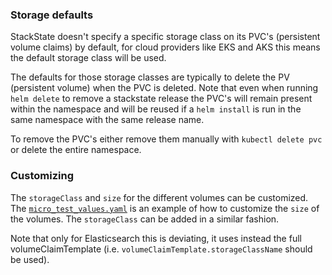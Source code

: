 ### Storage defaults

StackState doesn't specify a specific storage class on its PVC's (persistent volume claims) by default, for cloud providers like EKS and AKS this means the default storage class will be used.

The defaults for those storage classes are typically to delete the PV (persistent volume) when the PVC is deleted. Note that even when running `helm delete` to remove a stackstate release the PVC's will remain present within the namespace and will be reused if a `helm install` is run in the same namespace with the same release name.

To remove the PVC's either remove them manually with `kubectl delete pvc` or delete the entire namespace.

### Customizing
The `storageClass` and `size` for the different volumes can be customized. The [`micro_test_values.yaml`](https://github.com/StackVista/helm-charts/blob/master/stable/stackstate/installation/examples/micro_test_values.yaml.yaml) is an example of how to customize the `size` of the volumes. The `storageClass` can be added in a similar fashion. 

Note that only for Elasticsearch this is deviating, it uses instead the full volumeClaimTemplate (i.e. `volumeClaimTemplate.storageClassName` should be used).